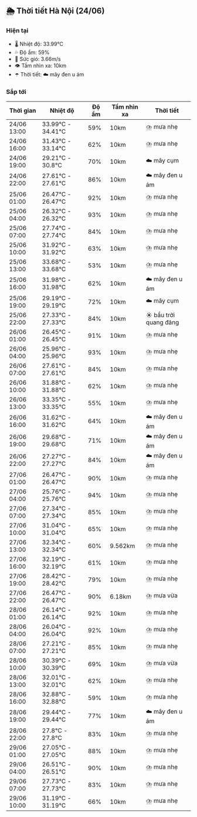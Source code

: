 ## 🌦️ Thời tiết Hà Nội (24/06)

### Hiện tại

- 🌡️ Nhiệt độ: 33.99℃
- 💦 Độ ẩm: 59%
- 💨 Sức gió: 3.66m/s
- 👁️ Tầm nhìn xa: 10km
- ☂️ Thời tiết: ☁️ mây đen u ám

### Sắp tới

| Thời gian | Nhiệt độ | Độ ẩm | Tầm nhìn xa | Thời tiết |
| --- | --- | --- | --- | --- |
| 24/06 13:00 | 33.99℃ - 34.41℃ | 59% | 10km | ⛈️ mưa nhẹ |
| 24/06 16:00 | 31.43℃ - 33.14℃ | 62% | 10km | ⛈️ mưa nhẹ |
| 24/06 19:00 | 29.21℃ - 30.8℃ | 70% | 10km | ☁️ mây cụm |
| 24/06 22:00 | 27.61℃ - 27.61℃ | 86% | 10km | ☁️ mây đen u ám |
| 25/06 01:00 | 26.47℃ - 26.47℃ | 92% | 10km | ⛈️ mưa nhẹ |
| 25/06 04:00 | 26.32℃ - 26.32℃ | 93% | 10km | ⛈️ mưa nhẹ |
| 25/06 07:00 | 27.74℃ - 27.74℃ | 84% | 10km | ⛈️ mưa nhẹ |
| 25/06 10:00 | 31.92℃ - 31.92℃ | 63% | 10km | ⛈️ mưa nhẹ |
| 25/06 13:00 | 33.68℃ - 33.68℃ | 53% | 10km | ⛈️ mưa nhẹ |
| 25/06 16:00 | 31.98℃ - 31.98℃ | 62% | 10km | ☁️ mây đen u ám |
| 25/06 19:00 | 29.19℃ - 29.19℃ | 72% | 10km | ☁️ mây cụm |
| 25/06 22:00 | 27.33℃ - 27.33℃ | 84% | 10km | ☀️ bầu trời quang đãng |
| 26/06 01:00 | 26.45℃ - 26.45℃ | 91% | 10km | ⛈️ mưa nhẹ |
| 26/06 04:00 | 25.96℃ - 25.96℃ | 93% | 10km | ⛈️ mưa nhẹ |
| 26/06 07:00 | 27.61℃ - 27.61℃ | 84% | 10km | ⛈️ mưa nhẹ |
| 26/06 10:00 | 31.88℃ - 31.88℃ | 62% | 10km | ⛈️ mưa nhẹ |
| 26/06 13:00 | 33.35℃ - 33.35℃ | 55% | 10km | ⛈️ mưa nhẹ |
| 26/06 16:00 | 31.62℃ - 31.62℃ | 64% | 10km | ☁️ mây đen u ám |
| 26/06 19:00 | 29.68℃ - 29.68℃ | 71% | 10km | ☁️ mây đen u ám |
| 26/06 22:00 | 27.27℃ - 27.27℃ | 84% | 10km | ☁️ mây đen u ám |
| 27/06 01:00 | 26.47℃ - 26.47℃ | 90% | 10km | ⛈️ mưa nhẹ |
| 27/06 04:00 | 25.76℃ - 25.76℃ | 94% | 10km | ⛈️ mưa nhẹ |
| 27/06 07:00 | 27.34℃ - 27.34℃ | 85% | 10km | ⛈️ mưa nhẹ |
| 27/06 10:00 | 31.04℃ - 31.04℃ | 65% | 10km | ⛈️ mưa nhẹ |
| 27/06 13:00 | 32.34℃ - 32.34℃ | 60% | 9.562km | ⛈️ mưa nhẹ |
| 27/06 16:00 | 32.19℃ - 32.19℃ | 61% | 10km | ⛈️ mưa nhẹ |
| 27/06 19:00 | 28.42℃ - 28.42℃ | 79% | 10km | ⛈️ mưa nhẹ |
| 27/06 22:00 | 26.47℃ - 26.47℃ | 90% | 6.18km | ⛈️ mưa vừa |
| 28/06 01:00 | 26.14℃ - 26.14℃ | 92% | 10km | ⛈️ mưa nhẹ |
| 28/06 04:00 | 26.04℃ - 26.04℃ | 92% | 10km | ⛈️ mưa nhẹ |
| 28/06 07:00 | 27.21℃ - 27.21℃ | 85% | 10km | ⛈️ mưa nhẹ |
| 28/06 10:00 | 30.39℃ - 30.39℃ | 69% | 10km | ⛈️ mưa vừa |
| 28/06 13:00 | 32.01℃ - 32.01℃ | 62% | 10km | ⛈️ mưa nhẹ |
| 28/06 16:00 | 32.88℃ - 32.88℃ | 59% | 10km | ⛈️ mưa nhẹ |
| 28/06 19:00 | 29.44℃ - 29.44℃ | 77% | 10km | ☁️ mây đen u ám |
| 28/06 22:00 | 27.8℃ - 27.8℃ | 83% | 10km | ⛈️ mưa nhẹ |
| 29/06 01:00 | 27.05℃ - 27.05℃ | 88% | 10km | ⛈️ mưa nhẹ |
| 29/06 04:00 | 26.51℃ - 26.51℃ | 90% | 10km | ⛈️ mưa nhẹ |
| 29/06 07:00 | 27.73℃ - 27.73℃ | 83% | 10km | ⛈️ mưa nhẹ |
| 29/06 10:00 | 31.19℃ - 31.19℃ | 66% | 10km | ⛈️ mưa nhẹ |
